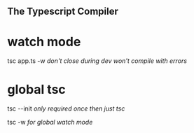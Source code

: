 ## The Typescript Compiler

# watch mode

tsc app.ts -w
_don't close during dev_
_won't compile with errors_

# global tsc

tsc --init
_only required once_
_then just tsc_

tsc -w
_for global watch mode_

